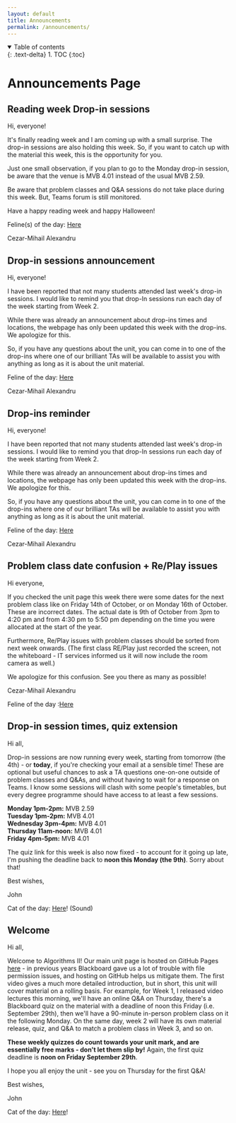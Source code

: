 ```yaml
---
layout: default
title: Announcements
permalink: /announcements/
---
```

<details open markdown="block">
<summary>
Table of contents
</summary>
{: .text-delta}
1. TOC
{:toc}
</details>

# Announcements Page


## Reading week Drop-in sessions

Hi, everyone!

It's finally reading week and I am coming up with a small surprise. The drop-in sessions are also holding this week. So, if you want to catch up with the material this week, this is the opportunity for you. 

Just one small observation, if you plan to go to the Monday drop-in session, be aware that the venue is MVB 4.01 instead of the usual MVB 2.59.

Be aware that problem classes and Q&A sessions do not take place during this week. But, Teams forum is still monitored.

Have a happy reading week and happy Halloween!

Feline(s) of the day: [Here](https://pictures-of-cats.org/pictures-of-pet-caracal-with-maine-coon-companion.html)


Cezar-Mihail Alexandru

## Drop-in sessions announcement

Hi, everyone!

I have been reported that not many students attended last week's drop-in sessions. I would like to remind you that drop-In sessions run each day of the week starting from Week 2. 

While there was already an announcement about drop-ins times and locations, the webpage has only been updated this week with the drop-ins. We apologize for this.

So, if you have any questions about the unit, you can come in to one of the drop-ins where one of our brilliant TAs will be available to assist you with anything as long as it is about the unit material.

Feline of the day: [Here](http://pictures.4ever.eu/animals/wildlife/cougar-240412)

Cezar-Mihail Alexandru

## Drop-ins reminder

Hi, everyone!

I have been reported that not many students attended last week's drop-in sessions. I would like to remind you that drop-In sessions run each day of the week starting from Week 2. 

While there was already an announcement about drop-ins times and locations, the webpage has only been updated this week with the drop-ins. We apologize for this.

So, if you have any questions about the unit, you can come in to one of the drop-ins where one of our brilliant TAs will be available to assist you with anything as long as it is about the unit material.

Feline of the day: [Here](http://pictures.4ever.eu/animals/wildlife/cougar-240412)

Cezar-Mihail Alexandru

## Problem class date confusion + Re/Play issues

Hi everyone,

If you checked the unit page this week there were some dates for the next problem class like on Friday 14th of October, or on Monday 16th of October. These are incorrect dates. The actual date is 9th of October from 3pm to 4:20 pm and from 4:30 pm to 5:50 pm depending on the time you were allocated at the start of the year.

Furthermore, Re/Play issues with problem classes should be sorted from next week onwards. (The first class RE/Play just recorded the screen, not the whiteboard - IT services informed us it will now include the room camera as well.)

We apologize for this confusion. See you there  as many as possible!

Cezar-Mihail Alexandru

Feline of the day :[Here](https://www.reddit.com/media?url=https%3A%2F%2Fi.redd.it%2Fkgg2ksygo2v21.jpg)

## Drop-in session times, quiz extension

Hi all,

Drop-in sessions are now running every week, starting from tomorrow (the 4th) - or **today**, if you're checking your email at a sensible time! These are optional but useful chances to ask a TA questions one-on-one outside of problem classes and Q&As, and without having to wait for a response on Teams. I know some sessions will clash with some people's timetables, but every degree programme should have access to at least a few sessions.

**Monday 1pm-2pm:** MVB 2.59<br />
**Tuesday 1pm-2pm:** MVB 4.01<br />
**Wednesday 3pm-4pm:** MVB 4.01<br />
**Thursday 11am-noon:** MVB 4.01<br />
**Friday 4pm-5pm:** MVB 4.01

The quiz link for this week is also now fixed - to account for it going up late, I'm pushing the deadline back to **noon this Monday (the 9th)**. Sorry about that!

Best wishes,

John

Cat of the day: [Here](https://i.imgur.com/SkE6HkR.mp4)! (Sound)

## Welcome

Hi all,

Welcome to Algorithms II! Our main unit page is hosted on GitHub Pages [here](http://uob-cs-algorithms-ii.github.io) - in previous years Blackboard gave us a lot of trouble with file permission issues, and hosting on GitHub helps us mitigate them. The first video gives a much more detailed introduction, but in short, this unit will cover material on a rolling basis. For example, for Week 1, I released video lectures this morning, we'll have an online Q&A on Thursday, there's a Blackboard quiz on the material with a deadline of noon this Friday (i.e. September 29th), then we'll have a 90-minute in-person problem class on it the following Monday. On the same day, week 2 will have its own material release, quiz, and Q&A to match a problem class in Week 3, and so on. 

**These weekly quizzes do count towards your unit mark, and are essentially free marks - don't let them slip by!** Again, the first quiz deadline is **noon on Friday September 29th**.

I hope you all enjoy the unit - see you on Thursday for the first Q&A!

Best wishes,

John

Cat of the day: [Here](https://i.imgur.com/JLiyZa4.mp4)!
